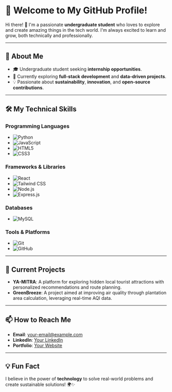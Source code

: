 # 🌟 Welcome to My GitHub Profile!

Hi there! 👋 I'm a passionate **undergraduate student** who loves to explore and create amazing things in the tech world. I'm always excited to learn and grow, both technically and professionally.

---

## 🚀 About Me

- 🎓 Undergraduate student seeking **internship opportunities**.
- 🌱 Currently exploring **full-stack development** and **data-driven projects**.
- 💡 Passionate about **sustainability**, **innovation**, and **open-source contributions**.

---

## 🛠️ My Technical Skills

### **Programming Languages**
- ![Python](https://img.shields.io/badge/-Python-3776AB?logo=python&logoColor=white&style=flat-square)
- ![JavaScript](https://img.shields.io/badge/-JavaScript-F7DF1E?logo=javascript&logoColor=black&style=flat-square)
- ![HTML5](https://img.shields.io/badge/-HTML5-E34F26?logo=html5&logoColor=white&style=flat-square)
- ![CSS3](https://img.shields.io/badge/-CSS3-1572B6?logo=css3&logoColor=white&style=flat-square)

### **Frameworks & Libraries**
- ![React](https://img.shields.io/badge/-React-61DAFB?logo=react&logoColor=black&style=flat-square)
- ![Tailwind CSS](https://img.shields.io/badge/-Tailwind%20CSS-06B6D4?logo=tailwindcss&logoColor=white&style=flat-square)
- ![Node.js](https://img.shields.io/badge/-Node.js-339933?logo=node.js&logoColor=white&style=flat-square)
- ![Express.js](https://img.shields.io/badge/-Express.js-000000?logo=express&logoColor=white&style=flat-square)

### **Databases**
- ![MySQL](https://img.shields.io/badge/-MySQL-4479A1?logo=mysql&logoColor=white&style=flat-square)

### **Tools & Platforms**
- ![Git](https://img.shields.io/badge/-Git-F05032?logo=git&logoColor=white&style=flat-square)
- ![GitHub](https://img.shields.io/badge/-GitHub-181717?logo=github&logoColor=white&style=flat-square)

---

## 🌱 Current Projects
- **YA-MITRA**: A platform for exploring hidden local tourist attractions with personalized recommendations and route planning.
- **GreenBreeze**: A project aimed at improving air quality through plantation area calculation, leveraging real-time AQI data.

---

## 📫 How to Reach Me
- **Email**: [your-email@example.com](mailto:your-email@example.com)
- **LinkedIn**: [Your LinkedIn](https://linkedin.com/in/your-profile)
- **Portfolio**: [Your Website](https://your-portfolio.com)

---

## 💡 Fun Fact
I believe in the power of **technology** to solve real-world problems and create sustainable solutions! 🌍✨
